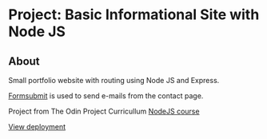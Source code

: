 # Project: Basic Informational Site with Node JS

## About

Small portfolio website with routing using Node JS and Express.

[Formsubmit](https://formsubmit.co/) is used to send e-mails from the contact page.

Project from The Odin Project Curricullum [NodeJS course](https://www.theodinproject.com/paths/full-stack-javascript/courses/nodejs) 

[View deployment](https://odin-node-basics--hereiamruslan.repl.co/)
